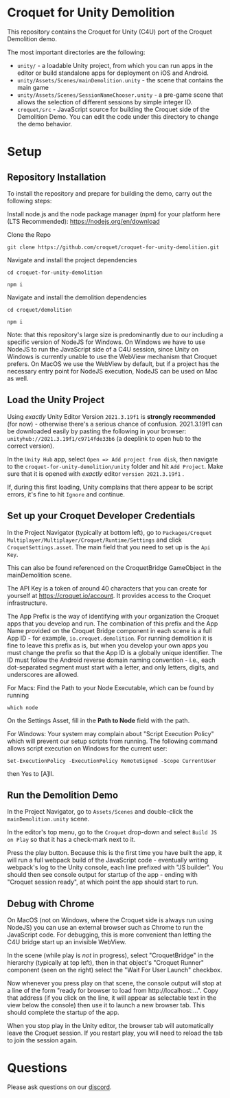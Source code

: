 # Croquet for Unity Demolition

This repository contains the Croquet for Unity (C4U) port of the Croquet Demolition demo.

The most important directories are the following:
* `unity/` - a loadable Unity project, from which you can run apps in the editor or build standalone apps for deployment on iOS and Android.
* `unity/Assets/Scenes/mainDemolition.unity` - the scene that contains the main game
* `unity/Assets/Scenes/SessionNameChooser.unity` - a pre-game scene that allows the selection of different sessions by simple integer ID.
* `croquet/src` - JavaScript source for building the Croquet side of the Demolition Demo.  You can edit the code under this directory to change the demo behavior.

# Setup

## Repository Installation

To install the repository and prepare for building the demo, carry out the following steps:

Install node.js and the node package manager (npm) for your platform here (LTS Recommended):
https://nodejs.org/en/download


Clone the Repo

```
git clone https://github.com/croquet/croquet-for-unity-demolition.git
```

Navigate and install the project dependencies

```
cd croquet-for-unity-demolition
```

```
npm i
```

Navigate and install the demolition dependencies

```
cd croquet/demolition
```

```
npm i
```

Note: that this repository's large size is predominantly due to our including a specific version of NodeJS for Windows.  On Windows we have to use NodeJS to run the JavaScript side of a C4U session, since Unity on Windows is currently unable to use the WebView mechanism that Croquet prefers.  On MacOS we use the WebView by default, but if a project has the necessary entry point for NodeJS execution, NodeJS can be used on Mac as well.

## Load the Unity Project
Using _exactly_ Unity Editor Version `2021.3.19f1` is **strongly recommended** (for now) - otherwise there's a serious chance of confusion. 2021.3.19f1 can be downloaded easily by pasting the following in your browser: `unityhub://2021.3.19f1/c9714fde33b6` (a deeplink to open hub to the correct version).

In the `Unity Hub` app, select `Open => Add project from disk`, then navigate to the `croquet-for-unity-demolition/unity` folder and hit `Add Project`.  Make sure that it is opened with _exactly_ editor `version 2021.3.19f1` .

If, during this first loading, Unity complains that there appear to be script errors, it's fine to hit `Ignore` and continue.

## Set up your Croquet Developer Credentials

In the Project Navigator (typically at bottom left), go to `Packages/Croquet Multiplayer/Multiplayer/Croquet/Runtime/Settings` and click `CroquetSettings.asset`.  The main field that you need to set up is the `Api Key`.

This can also be found referenced on the CroquetBridge GameObject in the mainDemolition scene.

The API Key is a token of around 40 characters that you can create for yourself at https://croquet.io/account.  It provides access to the Croquet infrastructure.

The App Prefix is the way of identifying with your organization the Croquet apps that you develop and run.  The combination of this prefix and the App Name provided on the Croquet Bridge component in each scene is a full App ID - for example, `io.croquet.demolition`.  For running demolition it is fine to leave this prefix as is, but when you develop your own apps you must change the prefix so that the App ID is a globally unique identifier.  The ID must follow the Android reverse domain naming convention - i.e., each dot-separated segment must start with a letter, and only letters, digits, and underscores are allowed.

For Macs: Find the Path to your Node Executable, which can be found by running
```
which node
```
On the Settings Asset, fill in the **Path to Node** field with the path.

For Windows: Your system may complain about "Script Execution Policy" which will prevent our setup scripts from running. The following command allows script execution on Windows for the current user:
```
Set-ExecutionPolicy -ExecutionPolicy RemoteSigned -Scope CurrentUser
```
then Yes to [A]ll.

## Run the Demolition Demo


In the Project Navigator, go to `Assets/Scenes` and double-click the `mainDemolition.unity` scene.

In the editor's top menu, go to the `Croquet` drop-down and select `Build JS on Play` so that it has a check-mark next to it.

Press the play button.  Because this is the first time you have built the app, it will run a full webpack build of the JavaScript code - eventually writing webpack's log to the Unity console, each line prefixed with "JS builder".  You should then see console output for startup of the app - ending with "Croquet session ready", at which point the app should start to run.

## Debug with Chrome

On MacOS (not on Windows, where the Croquet side is always run using NodeJS) you can use an external browser such as Chrome to run the JavaScript code.  For debugging, this is more convenient than letting the C4U bridge start up an invisible WebView.

In the scene (while play is *not* in progress), select "CroquetBridge" in the hierarchy (typically at top left), then in that object's "Croquet Runner" component (seen on the right) select the "Wait For User Launch" checkbox.

Now whenever you press play on that scene, the console output will stop at a line of the form "ready for browser to load from http://localhost:...".  Copy that address (if you click on the line, it will appear as selectable text in the view below the console) then use it to launch a new browser tab.  This should complete the startup of the app.

When you stop play in the Unity editor, the browser tab will automatically leave the Croquet session.  If you restart play, you will need to reload the tab to join the session again.

# Questions
Please ask questions on our [discord](https://croquet.io/discord).

